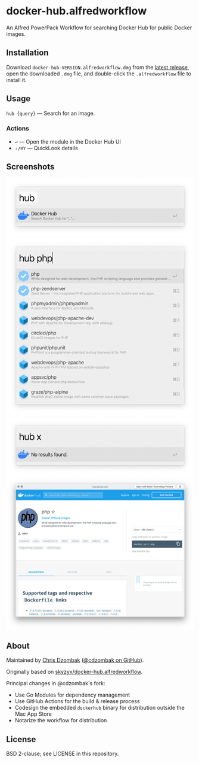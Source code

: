 # docker-hub.alfredworkflow

An Alfred PowerPack Workflow for searching Docker Hub for public Docker images.

## Installation

Download `docker-hub-VERSION.alfredworkflow.dmg` from the [latest release](https://github.com/cdzombak/docker-hub.alfredworkflow/releases/latest), open the downloaded `.dmg` file, and double-click the `.alfredworkflow` file to install it.

## Usage

`hub {query}` — Search for an image.

### Actions

- `↩` — Open the module in the Docker Hub UI
- `⇧/⌘Y` — QuickLook details

## Screenshots

![beginning a search](readme.images/README.png)  
![search results](readme.images/README2.png)  
![no results found](readme.images/README3.png)  
![quicklook details](readme.images/README4.png)

## About

Maintained by [Chris Dzombak](https://www.dzombak.com) ([@cdzombak on GitHub](https://github.com/cdzombak)).

Originally based on [skyzyx/docker-hub.alfredworkflow](https://github.com/skyzyx/docker-hub.alfredworkflow).

Principal changes in @cdzombak's fork:
- Use Go Modules for dependency management
- Use GitHub Actions for the build & release process
- Codesign the embedded `dockerhub` binary for distribution outside the Mac App Store
- Notarize the workflow for distribution

## License

BSD 2-clause; see LICENSE in this repository.
